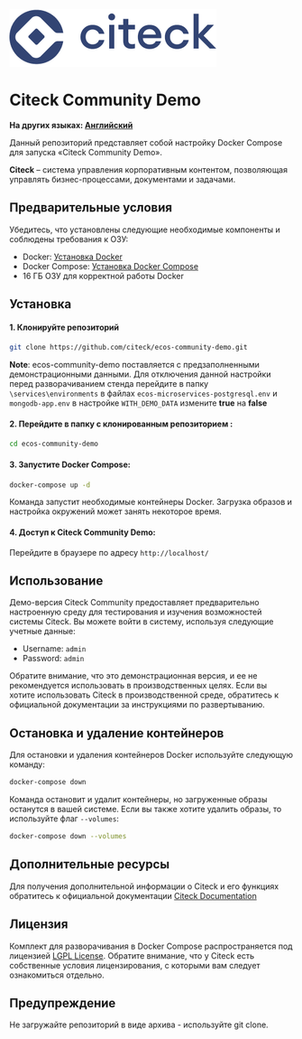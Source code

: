 ![Citeck ECOS Logo](https://raw.githubusercontent.com/Citeck/ecos-ui/master/public/img/logo/ecos-logo.png)

# Citeck Community Demo

**На других языках: [Английский](README.md)**

Данный репозиторий представляет собой настройку Docker Compose для запуска «Citeck Community Demo». 

**Citeck** – система управления корпоративным контентом, позволяющая управлять бизнес-процессами, документами и задачами.

## Предварительные условия

Убедитесь, что установлены следующие необходимые компоненты и соблюдены требования к ОЗУ:

- Docker: [Установка Docker](https://docs.docker.com/engine/install/)
- Docker Compose: [Установка Docker Compose](https://docs.docker.com/compose/install/)
- 16 ГБ ОЗУ для корректной работы Docker

## Установка

#### 1. Клонируйте репозиторий

```bash
git clone https://github.com/citeck/ecos-community-demo.git
```

**Note**: 
ecos-community-demo поставляется с предзаполненными демонстрационными данными. 
Для отключения данной настройки перед разворачиванием стенда перейдите в папку `\services\environments` в файлах `ecos-microservices-postgresql.env` и `mongodb-app.env` в настройке `WITH_DEMO_DATA` измените **true** на **false**

#### 2. Перейдите в папку с клонированным репозиторием :

```bash
cd ecos-community-demo
```

#### 3. Запустите Docker Compose:

```bash
docker-compose up -d
```

Команда запустит необходимые контейнеры Docker. Загрузка образов и настройка окружений может занять некоторое время.

#### 4. Доступ к Citeck Community Demo:

Перейдите в браузере по адресу `http://localhost/`

## Использование

Демо-версия Citeck Community предоставляет предварительно настроенную среду для тестирования и изучения возможностей системы Citeck. Вы можете войти в систему, используя следующие учетные данные:

- Username: `admin`
- Password: `admin`

Обратите внимание, что это демонстрационная версия, и ее не рекомендуется использовать в производственных целях. Если вы хотите использовать Citeck в производственной среде, обратитесь к официальной документации за инструкциями по развертыванию.

## Остановка и удаление контейнеров

Для остановки и удаления контейнеров Docker используйте следующую команду:

```bash
docker-compose down
```

Команда остановит и удалит контейнеры, но загруженные образы останутся в вашей системе. Если вы также хотите удалить образы, то используйте флаг `--volumes`:

```bash
docker-compose down --volumes
```

## Дополнительные ресурсы

Для получения дополнительной информации о Citeck и его функциях обратитесь к официальной документации [Citeck Documentation](https://citeck-ecos.readthedocs.io/ru/latest/index.html)

## Лицензия

Комплект для разворачивания в Docker Compose распространяется под лицензией [LGPL License](LICENSE). Обратите внимание, что у Citeck есть собственные условия лицензирования, с которыми вам следует ознакомиться отдельно.

## Предупреждение

Не загружайте репозиторий в виде архива -  используйте git clone.
